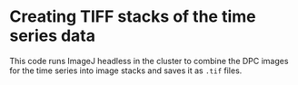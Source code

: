 # Creating TIFF stacks of the time series data

This code runs ImageJ headless in the cluster to combine the DPC images for the time series into image stacks and saves it as `.tif` files. 
